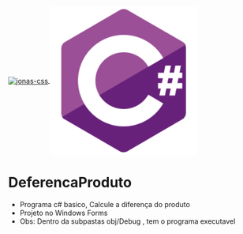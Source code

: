 
<a href="#">
<img align="center"  alt="jonas-css" height ="500" width ="450" src ="https://user-images.githubusercontent.com/25933386/116760987-d6706c00-a9ec-11eb-9e2e-7dd29296c4c3.jpg" style="max-width: 100%;"></img>
</a>

<a href="#">
<img align="center"  alt="jonas-css" height ="300" width ="300" src ="https://raw.githubusercontent.com/devicons/devicon/master/icons/csharp/csharp-original.svg" style="max-width: 100%;"></img>
</a>

# DeferencaProduto
- Programa c# basico, Calcule a diferença do produto
- Projeto no  Windows Forms
- Obs: Dentro da subpastas obj/Debug , tem o programa executavel
